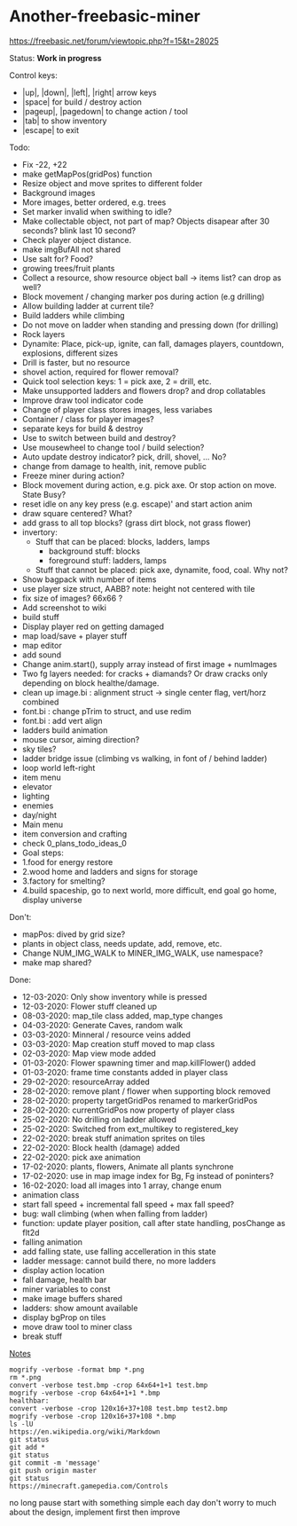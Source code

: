 # Another-freebasic-miner
https://freebasic.net/forum/viewtopic.php?f=15&t=28025

Status: **Work in progress**

Control keys:

* |up|, |down|, |left|, |right| arrow keys
* |space| for build / destroy action
* |pageup|, |pagedown| to change action / tool
* |tab| to show inventory
* |escape| to exit

Todo:
* Fix -22, +22
* make getMapPos(gridPos) function
* Resize object and move sprites to different folder
* Background images
* More images, better ordered, e.g. trees
* Set marker invalid when swithing to idle?
* Make collectable object, not part of map? Objects disapear after 30 seconds? blink last 10 second?
* Check player object distance.
* make imgBufAll not shared
* Use salt for? Food?
* growing trees/fruit plants
* Collect a resource, show resource object ball -> items list? can drop as well?
* Block movement / changing marker pos during action (e.g drilling)
* Allow building ladder at current tile?
* Build ladders while climbing
* Do not move on ladder when standing and pressing down (for drilling)
* Rock layers
* Dynamite: Place, pick-up, ignite, can fall, damages players, countdown, explosions, different sizes
* Drill is faster, but no resource
* shovel action, required for flower removal?
* Quick tool selection keys: 1 = pick axe, 2 = drill, etc.
* Make unsupported ladders and flowers drop? and drop collatables
* Improve draw tool indicator code
* Change of player class stores images, less variabes
* Container / class for player images?
* separate keys for build & destroy
* Use <tab> to switch between build and destroy?
* Use mousewheel to change tool / build selection?
* Auto update destroy indicator? pick, drill, shovel, ... No?
* change from damage to health, init, remove public
* Freeze miner during action?
* Block movement during action, e.g. pick axe. Or stop action on move. State Busy?
* reset idle on any key press (e.g. escape)' and start action anim
* draw square centered? What?
* add grass to all top blocks? (grass dirt block, not grass flower)
* invertory:
  * Stuff that can be placed: blocks, ladders, lamps
    * background stuff: blocks
    * foreground stuff: ladders, lamps
  * Stuff that cannot be placed: pick axe, dynamite, food, coal. Why not?
* Show bagpack with number of items
* use player size struct, AABB? note: height not centered with tile
* fix size of images? 66x66 ?
* Add screenshot to wiki
* build stuff
* Display player red on getting damaged
* map load/save + player stuff
* map editor
* add sound
* Change anim.start(), supply array instead of first image + numImages
* Two fg layers needed: for cracks + diamands? Or draw cracks only depending on block healthe/damage.
* clean up image.bi : alignment struct -> single center flag, vert/horz combined
* font.bi : change pTrim to struct, and use redim
* font.bi : add vert align
* ladders build animation
* mouse cursor, aiming direction?
* sky tiles?
* ladder bridge issue (climbing vs walking, in font of / behind ladder)
* loop world left-right
* item menu
* elevator
* lighting
* enemies
* day/night
* Main menu
* item conversion and crafting
* check 0_plans_todo_ideas_0
* Goal steps:
* 1.food for energy restore
* 2.wood home and ladders and signs for storage
* 3.factory for smelting?
* 4.build spaceship, go to next world, more difficult, end goal go home, display universe

Don't:

* mapPos: dived by grid size?
* plants in object class, needs update, add, remove, etc.
* Change NUM_IMG_WALK to MINER_IMG_WALK, use namespace?
* make map shared?

Done:

* 12-03-2020: Only show inventory while <tab> is pressed
* 12-03-2020: Flower stuff cleaned up
* 08-03-2020: map_tile class added, map_type changes
* 04-03-2020: Generate Caves, random walk
* 03-03-2020: Minneral / resource veins added
* 03-03-2020: Map creation stuff moved to map class
* 02-03-2020: Map view mode added
* 01-03-2020: Flower spawning timer and map.killFlower() added
* 01-03-2020: frame time constants added in player class
* 29-02-2020: resourceArray added
* 28-02-2020: remove plant / flower when supporting block removed
* 28-02-2020: property targetGridPos renamed to markerGridPos
* 28-02-2020: currentGridPos now property of player class
* 25-02-2020: No drilling on ladder allowed
* 25-02-2020: Switched from ext_multikey to registered_key
* 22-02-2020: break stuff animation sprites on tiles
* 22-02-2020: Block health (damage) added
* 22-02-2020: pick axe animation
* 17-02-2020: plants, flowers, Animate all plants synchrone
* 17-02-2020: use in map image index for Bg, Fg instead of poninters?
* 16-02-2020: load all images into 1 array, change enum
* animation class
* start fall speed + incremental fall speed + max fall speed?
* bug: wall climbing (when when falling from ladder)
* function: update player position, call after state handling, posChange as flt2d
* falling animation
* add falling state, use falling accelleration in this state
* ladder message: cannot build there, no more ladders
* display action location
* fall damage, health bar
* miner variables to const
* make image buffers shared
* ladders: show amount available
* display bgProp on tiles
* move draw tool to miner class
* break stuff

<u>Notes</u>

	mogrify -verbose -format bmp *.png
	rm *.png
	convert -verbose test.bmp -crop 64x64+1+1 test.bmp
	mogrify -verbose -crop 64x64+1+1 *.bmp
	healthbar:
	convert -verbose -crop 120x16+37+108 test.bmp test2.bmp
	mogrify -verbose -crop 120x16+37+108 *.bmp
	ls -lU
	https://en.wikipedia.org/wiki/Markdown
	git status
	git add *
	git status
	git commit -m 'message'
	git push origin master
	git status
	https://minecraft.gamepedia.com/Controls

no long pause
start with something simple each day
don't worry to much about the design, implement first then improve
